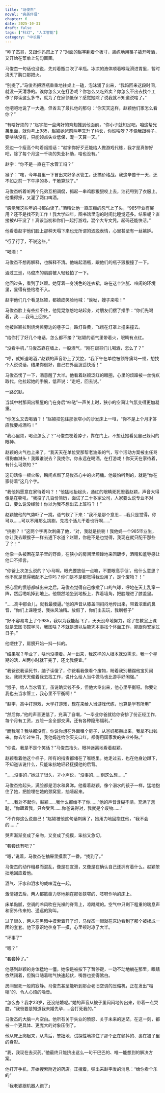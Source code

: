 ```yaml
---
title: "马俊杰"
novel: "完美伴侣"
chapter: 6
date: 2025-10-31
draft: false
tags: ["科幻", "人工智能"]
category: "中长篇"
---
```


“咋了杰哥，又跟你妈怼上了？”对面的赵宇剃着个板寸，熟练地用筷子撬开啤酒，又开始在菜单上勾勾画画。

马俊杰一句话也没说，先对着瓶口吹了半瓶。冰凉的液体顺着喉咙滑进胃里，暂时浇灭了胸口那把火。

“别提了。”马俊杰把酒瓶重重地往桌上一磕，泡沫涌了出来，“我妈回来这段时间，就没一天清净的。诶你怎么又在打游戏？你怎么又吃外卖？你怎么不出去找个工作？你读这么多书，就为了在家领低保？感觉她除了说我就不知道说啥了。”

他吧吧地说了一大通，但省去了最扎他的那句：“你天天这样，赵颖他们家怎么看你？”

“有啥好烦的？”赵宇把一盘烤好的鸡翅推到他面前，“你小子就知足吧。咱这帮兄弟里面，就你考上985，赵颖她爸前两年又升了科长，你慌啥呀？不像我跟猴子，要啥啥没有，只能领点失业低保，混一天算一天。”

旁边一个瘦高个叼着烟插话：“赵宇你好歹还能给人做游戏代练，我才是真惨好吧，除了每个月这一千块的失业补助，啥也没有。”

赵宇：“你不是一直在干水管工吗？”

猴子：“嗐，今年县里一下冒出来好多水管工，还搞价格战。我这辛苦干一天，还不如之前一下午挣的多，干脆算球了。”

马俊杰听着听两个兄弟互相调侃，抓起一串鸡胗狠狠咬上去，油花甩到了衣服上。他懒得擦，又灌了两口啤酒。

“感觉我这些年的书都白读了。”酒精让他一直压抑的怨气上了头，“985毕业有屁用？还不是找不到工作！我大学四年，图书馆里泡的时间比睡觉还多。结果呢？直接被AI干没了！真该当初和你们一起打游戏，混个大专文凭，起码还能快活。”

他看着赵宇他们脸上那种天塌下来也无所谓的洒脱表情，心里甚至有一丝嫉妒。

“行了行了，不说这些。”

“喝酒！”

马俊杰不想再解释，也解释不清。他端起酒瓶，跟他们的瓶子狠狠撞了一下。


酒过三巡，马俊杰的肩膀被人轻轻拍了一下。

他回过头，看到了赵颖。她穿着一身浅色的连衣裙，站在这个油腻、喧闹的环境里，显得有些格格不入。

赵宇他们几个看见赵颖，都嬉皮笑脸地喊：“诶呦，嫂子来啦！”

马俊杰脸上有些挂不住，他晃晃悠悠地站起身，对朋友们摆了摆手：“你们先喝着，我……我马上回来。”

他被赵颖拉到烧烤摊旁边的巷子口。路灯昏黄，飞蛾在灯罩上撞来撞去。

“给你打了好几个电话，怎么都不接？”赵颖的语气里带着火，眼睛有点红。

“没看手机，”马俊杰靠在墙上，一股酒气，“刚在跟哥们儿喝酒，怎么了？”

“哼，就知道喝酒，”赵颖的声音带上了哭腔，“我下午在单位被领导痛骂一顿，想找个人说说话，结果你倒好，自己在外面逍遥快活！”

马俊杰愣了一下，酒意醒了大半。他看着赵颖泛红的眼圈，心里的烦躁被一丝愧疚取代。他拉起她的手腕，低声说：“走吧，回去说。”

一路沉默。

当城中村那间出租屋的门在身后“咔哒”一声关上时，狭小的空间让气氛变得更加凝重。

“你怎么又去喝酒？！”赵颖把包往那张窄小的沙发床上一甩，“你不是上个月才答应我要戒酒吗！”

“我心里烦，喝点怎么了？”马俊杰梗着脖子，靠在门上，不想让她看见自己躲闪的眼神。

赵颖的火气也上来了，“我天天在单位受那帮老油条的气，写个活动方案被主任骂得狗血淋头！我跟谁说去？我找你，你永远在喝酒，在打游戏！你天天在家待着，有什么可烦的？”

这句话像一根火柴，瞬间点燃了马俊杰心中的火药桶。他最怕听到的，就是“你在家待着”这几个字。

“我他妈愿意在家待着吗？！”他猛地抬起头，通红的眼睛死死瞪着赵颖，声音大得像是在嘶吼，“我投了几百份简历，面试了二十多家公司，人家要么说专业不对口，要么说没经验！你以为我不想出去上班吗？！”

赵颖被他的气势吓了一跳，语气软了下来：“我不是那个意思……我只是觉得，你可以……可以不用那么挑剔，先找个活儿干着也行啊……”

“挑剔？！”这两个字再次刺痛了他，“对，我就是挑剔！我他妈一个985毕业生，你让我去跟猴子一样去通下水道？赵颖，你是不是也觉得，我现在就只配干那些了？！”

他像一头被困在笼子里的野兽，在狭小的房间里烦躁地来回踱步，酒精和羞辱感让他口不择言。

“你爸上次怎么说的？‘小马啊，眼光要放低一点嘛，不要眼高手低’。他什么意思？他不就是觉得我配不上你吗？你们是不是都觉得我没用了，是个废物？！”

把心里的愤怒都喊出来之后，马俊杰觉得自己像撒了口的气球，呼地在天上乱窜一阵，然后啪叽掉到地上。他颓然地坐到地板上，靠着墙角，把脸埋进了膝盖里。

“……高中那会儿，就我最傻逼。”他的声音从膝盖间闷闷地传出来，带着浓重的鼻音，“你们上课睡觉，我抹风油精。放假了，你们出去玩，我刷卷子”

“好不容易考上了个985，我以为我能起飞了，天天没命地努力，除了在教室上课就是去图书馆学习，我图啥？不就是想以后能凭本事找个体面工作，能跟你安家过日子。”

他哽住了，肩膀开始一抖一抖的。

“结果呢？毕业了，啥也没捞着。AI一出来，我这样的人根本就没需求，我一个星期的活，AI两小时就干完了，还比我便宜。”

“我爸说我读死书，脑子读傻了，你爸看我像看个废物，盼着我别糟蹋他宝贝闺女。我妈天天催着我去找工作，说什么给人当牛做马也比游手好闲强。”

“猴子，给人当水管工，虽说确实钱不多，但他大专出来，他心里平衡呀。你要让我也去当水管工，我心里不平衡啊！”

“赵宇，高中打游戏，大学打游戏，现在来给人当游戏代练，也算是学有所用”

“然后你，”他的声音更低了，充满了自嘲，“一毕业你爸就给你安排了份正经工作，每个月有工资，五险一金全部交满，还有各种隐形福利。”

“而我呢？我啥都没有。你说你想在外面租个房子，从爸妈那搬出来，我拿不出钱来。你去年过生日，我他妈连给你买支口红，都得用国家发的失业补贴。”

“你说，我是不是个笑话？”马俊杰抬头，眼神迷离地看着赵颖。

赵颖看着他这个样子，所有的指责都堵在了喉咙里。她走过去，也在他身边蹲下，不知道该说什么，只能笨拙地轻轻抚摸他的后背。

“……没事的，”她过了很久，才小声说，“没事的……别这么想……”

马俊杰抬起头，满脸都是泪水和鼻涕。他看着赵颖，像个溺水的孩子一样，猛地抱住了她，把脸埋在她的颈窝里，抽噎起来。

“……我对不起你，赵颖……我什么都给不了你……”他的声音含糊不清，充满了羞耻，“你跟着我，只会受苦……你爸说得对，我就是个废物……”

“不许你这么说自己！”赵颖被他这句话刺痛了，她用力地回抱住他，“我不会的……”

哭声渐渐变成了亲吻，又变成了抚摸，笨拙又急切。

“套套还有吧？”

“嗯，”说着，马俊杰在抽屉里摸索了一番。“找到了。”

马俊杰的动作粗暴而混乱，像是在宣泄，又像是在确认自己还拥有着什么。赵颖笨拙地回应着他。

酒气、汗水和泪水的咸味混在一起。

激情褪去后，两人都筋疲力尽地躺在那张狭窄的、吱呀作响的床上。

床单黏腻，空调的冷风吹在光裸的脊背上，凉飕飕的。空气中只剩下粗重的喘息声和窗外传来的、遥远的狗叫。

过了很久，两人在黑暗中摸索着开了灯，马俊杰一眼就在床边看到了那个被揉成一团的套套。他下意识地往身下一摸，心里顿时凉了大半。

“坏事了”

“嗯？”

“套套掉了。”

他感到赵颖的身体猛地一僵。她像是被按下了暂停键，一动不动地躺在那里，眼睛依然闭着，但胸口随着喘气快速起伏，嘴唇也变得煞白。

房间里死一般的寂静。马俊杰甚至能听到那台老旧空调的压缩机，正在发出“嗡嗡”的、令人心烦的噪音。

“怎么办？我才23岁，还没结婚呢。”她的声音从被子里闷闷地传出来，带着一点哭腔，“我爸要是知道我未婚先孕……会打死我的。”

马俊杰的大脑一片空白。他所有关于失业的愤怒、关于未来的迷茫，在这一刻，都被一个更具体、更庞大的对象压倒了。

他从床上爬起来，从背后，笨拙地、试探性地抱住了那个正在颤抖的、裹在被子里的身影。

“我，我现在去买药。”他最终只能挤出这么一句干巴巴的、唯一能想到的解决方案。

他打开手机，开始搜索附近的药店。正搜着，弹出来赵宇发的消息：“给你看个乐的”

「我老婆跟机器人跑了」

